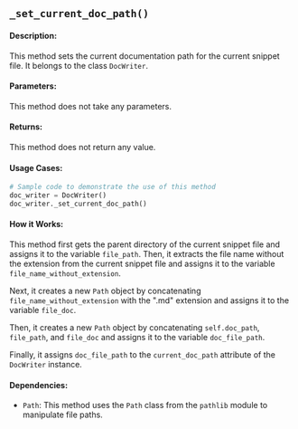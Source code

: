 ## `_set_current_doc_path()`

#### Description:
This method sets the current documentation path for the current snippet file. It belongs to the class `DocWriter`.

#### Parameters:
This method does not take any parameters.

#### Returns:
This method does not return any value.

#### Usage Cases:

```python
# Sample code to demonstrate the use of this method
doc_writer = DocWriter()
doc_writer._set_current_doc_path()
```

#### How it Works:
This method first gets the parent directory of the current snippet file and assigns it to the variable `file_path`. Then, it extracts the file name without the extension from the current snippet file and assigns it to the variable `file_name_without_extension`. 

Next, it creates a new `Path` object by concatenating `file_name_without_extension` with the ".md" extension and assigns it to the variable `file_doc`.

Then, it creates a new `Path` object by concatenating `self.doc_path`, `file_path`, and `file_doc` and assigns it to the variable `doc_file_path`.

Finally, it assigns `doc_file_path` to the `current_doc_path` attribute of the `DocWriter` instance.

#### Dependencies:
- `Path`: This method uses the `Path` class from the `pathlib` module to manipulate file paths.